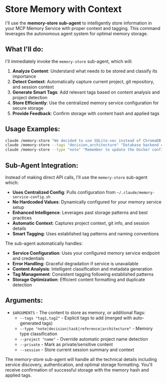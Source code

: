 # Store Memory with Context

I'll use the **memory-store sub-agent** to intelligently store information in your MCP Memory Service with proper context and tagging. This command leverages the autonomous agent system for optimal memory storage.

## What I'll do:

I'll immediately invoke the `memory-store` sub-agent, which will:

1. **Analyze Content**: Understand what needs to be stored and classify its importance
2. **Detect Context**: Automatically capture current project, git repository, and session context
3. **Generate Smart Tags**: Add relevant tags based on content analysis and project detection
4. **Store Efficiently**: Use the centralized memory service configuration for secure storage
5. **Provide Feedback**: Confirm storage with content hash and applied tags

## Usage Examples:

```bash
claude /memory-store "We decided to use SQLite-vec instead of ChromaDB for better performance"
claude /memory-store --tags "decision,architecture" "Database backend choice rationale" 
claude /memory-store --type "note" "Remember to update the Docker configuration after the database change"
```

## Sub-Agent Integration:

Instead of making direct API calls, I'll use the `memory-store` sub-agent which:
- **Uses Centralized Config**: Pulls configuration from `~/.claude/memory-service-config.sh`
- **No Hardcoded Values**: Dynamically configured for your memory service setup
- **Enhanced Intelligence**: Leverages past storage patterns and best practices
- **Automatic Context**: Captures project context, git info, and session details
- **Smart Tagging**: Uses established tag patterns and naming conventions

The sub-agent automatically handles:
- **Service Configuration**: Uses your configured memory service endpoint and credentials
- **Error Handling**: Graceful degradation if service is unavailable
- **Content Analysis**: Intelligent classification and metadata generation
- **Tag Management**: Consistent tagging following established patterns
- **Storage Optimization**: Efficient content formatting and duplicate detection

## Arguments:

- `$ARGUMENTS` - The content to store as memory, or additional flags:
  - `--tags "tag1,tag2"` - Explicit tags to add (merged with auto-generated tags)
  - `--type "note|decision|task|reference|architecture"` - Memory type classification
  - `--project "name"` - Override automatic project name detection
  - `--private` - Mark as private/sensitive content
  - `--session` - Store current session summary and context

The memory-store sub-agent will handle all the technical details including service discovery, authentication, and optimal storage formatting. You'll receive confirmation of successful storage with the memory hash and applied tags.